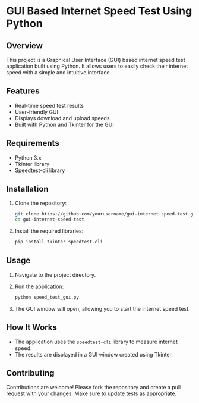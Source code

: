 # GUI Based Internet Speed Test Using Python

## Overview
This project is a Graphical User Interface (GUI) based internet speed test application built using Python. It allows users to easily check their internet speed with a simple and intuitive interface.

## Features
- Real-time speed test results
- User-friendly GUI
- Displays download and upload speeds
- Built with Python and Tkinter for the GUI

## Requirements
- Python 3.x
- Tkinter library
- Speedtest-cli library

## Installation
1. Clone the repository:
   ```sh
   git clone https://github.com/yourusername/gui-internet-speed-test.git
   cd gui-internet-speed-test
   ```

2. Install the required libraries:
   ```sh
   pip install tkinter speedtest-cli
   ```

## Usage
1. Navigate to the project directory.
2. Run the application:
   ```sh
   python speed_test_gui.py
   ```

3. The GUI window will open, allowing you to start the internet speed test.

## How It Works
- The application uses the `speedtest-cli` library to measure internet speed.
- The results are displayed in a GUI window created using Tkinter.

## Contributing
Contributions are welcome! Please fork the repository and create a pull request with your changes. Make sure to update tests as appropriate.
